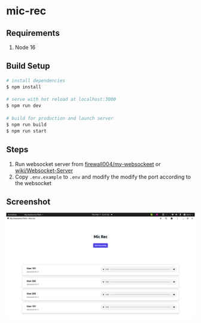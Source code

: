 # mic-rec

## Requirements

1. Node 16

## Build Setup

```bash
# install dependencies
$ npm install

# serve with hot reload at localhost:3000
$ npm run dev

# build for production and launch server
$ npm run build
$ npm run start

```

## Steps

1. Run websocket server from [firewall004/my-websockeet](https://github.com/firewall004/my-websockeet) or [wiki/Websocket-Server](https://github.com/firewall004/Mic-Rec/wiki/Websocket-Server)
2. Copy `.env.example` to `.env` and modify the modify the port according to the websocket

## Screenshot

![PWA Mic Rec](static/pwa_app.png)
